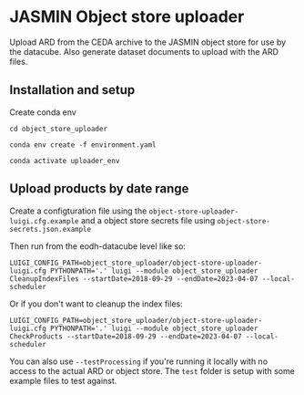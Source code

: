 # JASMIN Object store uploader

Upload ARD from the CEDA archive to the JASMIN object store for use by the datacube. Also generate dataset documents to upload with the ARD files.

## Installation and setup

Create conda env

```
cd object_store_uploader

conda env create -f environment.yaml

conda activate uploader_env
```

## Upload products by date range

Create a configturation file using the `object-store-uploader-luigi.cfg.example` and a object store secrets file using `object-store-secrets.json.example`

Then run from the eodh-datacube level like so:

```
LUIGI_CONFIG_PATH=object_store_uploader/object-store-uploader-luigi.cfg PYTHONPATH='.' luigi --module object_store_uploader CleanupIndexFiles --startDate=2018-09-29 --endDate=2023-04-07 --local-scheduler
```

Or if you don't want to cleanup the index files:
```
LUIGI_CONFIG_PATH=object_store_uploader/object-store-uploader-luigi.cfg PYTHONPATH='.' luigi --module object_store_uploader CheckProducts --startDate=2018-09-29 --endDate=2023-04-07 --local-scheduler
```

You can also use `--testProcessing` if you're running it locally with no access to the actual ARD or object store. The `test` folder is setup with some example files to test against.